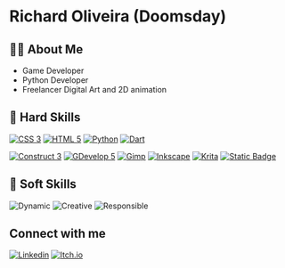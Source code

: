 <h1>Richard Oliveira (Doomsday)</h1>

<h2>👨‍💼 About Me</h2>

<ul>
    <li>Game Developer</li>
    <li>Python Developer</li>
    <li>Freelancer Digital Art and 2D animation</li>
</ul>

<h2>💪 Hard Skills</h2>

<a href="https://developer.mozilla.org/en-US/docs/Web/CSS"><img alt="CSS 3" src="https://img.shields.io/badge/CSS%203-black?style=plastic&logo=css3&labelColor=3494bb"></a>
<a href="https://developer.mozilla.org/en-US/docs/Web/HTML"><img alt="HTML 5" src="https://img.shields.io/badge/HTML%205-black?style=plastic&logo=html5&logoColor=white&labelColor=3494bb"></a>
<a href="https://www.python.org"><img alt="Python" src="https://img.shields.io/badge/Python-black?style=plastic&logo=python&logoColor=white&labelColor=3494bb"></a>
<a href="https://dart.dev/"><img alt="Dart" src="https://img.shields.io/badge/Dart-black?style=plastic&logo=dart&logoColor=white&labelColor=3494bb"></a>

<a href="https://www.construct.net/en"><img alt="Construct 3" src="https://img.shields.io/badge/Construct%203-black?style=plastic&logo=construct3&logoColor=white&labelColor=3494bb"></a>
<a href="https://gdevelop.io/"><img alt="GDevelop 5" src="https://img.shields.io/badge/GDevelop%205-3494bb?style=plastic&logoColor=white"></a>
<a href="https://www.gimp.org/"><img alt="Gimp" src="https://img.shields.io/badge/Gimp-black?style=plastic&logo=gimp&logoColor=white&labelColor=3494bb"></a>
<a href="https://inkscape.org/"><img alt="Inkscape" src="https://img.shields.io/badge/Inkscape-black?style=plastic&logo=inkscape&labelColor=3494bb"></a>
<a href="https://krita.org/"><img alt="Krita" src="https://img.shields.io/badge/Krita-black?style=plastic&logo=krita&logoColor=white&labelColor=3494bb"></a>
<a href="https://pt.esotericsoftware.com/"><img alt="Static Badge" src="https://img.shields.io/badge/Spine-black?style=plastic&logo=spine&logoColor=white&labelColor=3494bb"></a>

<h2>🙂 Soft Skills</h2>

<img alt="Dynamic" src="https://img.shields.io/badge/Dynamic-darkgreen">
<img alt="Creative" src="https://img.shields.io/badge/Creative-darkgreen">
<img alt="Responsible" src="https://img.shields.io/badge/Responsible-darkgreen">

<h2>Connect with me</h2>
<a href="https://www.linkedin.com/in/richard-oliveira-8533b984"><img alt="Linkedin" src="https://img.shields.io/badge/LinkedIn-0077B5?style=for-the-badge&logo=linkedin&logoColor=white"></a>
<a href="https://xdoomsday.itch.io"><img alt="Itch.io" src="https://img.shields.io/badge/Itch.io-black?style=for-the-badge&logo=itch.io&labelColor=white"></a>
